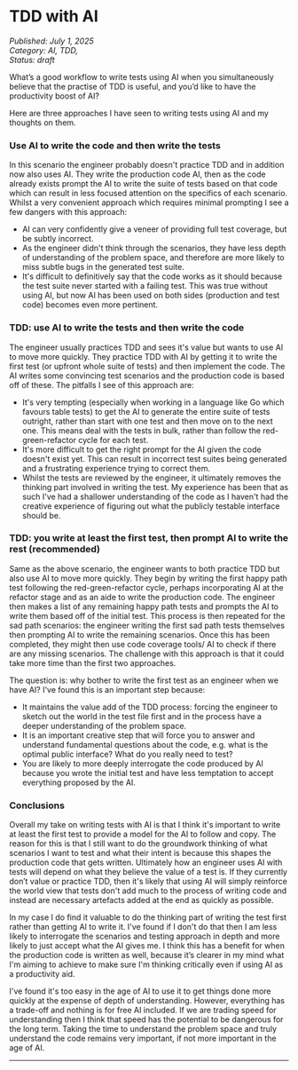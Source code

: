 # TDD with AI

*Published: July 1, 2025*  
*Category: AI, TDD,*  
*Status: draft*

What’s a good workflow to write tests using AI when you simultaneously believe that the practise of TDD is useful, and you’d like to have the productivity boost of AI?

Here are three approaches I have seen to writing tests using AI and my thoughts on them. 

### Use AI to write the code and then write the tests
In this scenario the engineer probably doesn't practice TDD and in addition now also uses AI. They write the production code AI, then as the code already exists prompt the AI to write the suite of tests based on that code which can result in less focused attention on the specifics of each scenario.
Whilst a very convenient approach which requires minimal prompting I see a few dangers with this approach:

- AI can very confidently give a veneer of providing full test coverage, but be subtly incorrect.
- As the engineer didn't think through the scenarios, they have less depth of understanding of the problem space, and therefore are more likely to miss subtle bugs in the generated test suite.
- It's difficult to definitively say that the code works as it should because the test suite never started with a failing test. This was true without using AI, but now AI has been used on both sides (production and test code) becomes even more pertinent.


### TDD: use AI to write the tests and then write the code
The engineer usually practices TDD and sees it's value but wants to use AI to move more quickly. They practice TDD with AI by getting it to write the first test (or upfront whole suite of tests) and then implement the code.
The AI writes some convincing test scenarios and the production code is based off of these. The pitfalls I see of this approach are:

- It's very tempting (especially when working in a language like Go which favours table tests) to get the AI to generate the entire suite of tests outright, rather than start with one test and then move on to the next one. This means deal with the tests in bulk, rather than follow the red-green-refactor cycle for each test.
- It's more difficult to get the right prompt for the AI given the code doesn't exist yet. This can result in incorrect test suites being generated and a frustrating experience trying to correct them.
- Whilst the tests are reviewed by the engineer, it ultimately removes the thinking part involved in writing the test. My experience has been that as such I've had a shallower understanding of the code as I haven't had the creative experience of figuring out what the publicly testable interface should be.

### TDD: you write at least the first test, then prompt AI to write the rest (recommended)
Same as the above scenario, the engineer wants to both practice TDD but also use AI to move more quickly. They begin by writing the first happy path test following the red-green-refactor cycle, perhaps incorporating AI at the refactor stage and as an aide to write the production code. The engineer then makes a list of any remaining happy path tests and prompts the AI to write them based off of the initial test.
This process is then repeated for the sad path scenarios: the engineer writing the first sad path tests themselves then prompting AI to write the remaining scenarios.
Once this has been completed, they might then use code coverage tools/ AI to check if there are any missing scenarios. The challenge with this approach is that it could take more time than the first two approaches. 

The question is: why bother to write the first test as an engineer when we have AI? I've found this is an important step because:

- It maintains the value add of the TDD process: forcing the engineer to sketch out the world in the test file first and in the process have a deeper understanding of the problem space.
- It is an important creative step that will force you to answer and understand fundamental questions about the code, e.g. what is the optimal public interface? What do you really need to test?
- You are likely to more deeply interrogate the code produced by AI because you wrote the initial test and have less temptation to accept everything proposed by the AI.

### Conclusions
Overall my take on writing tests with AI is that I think it's important to write at least the first test to provide a model for the AI to follow and copy.
The reason for this is that I still want to do the groundwork thinking of what scenarios I want to test and what their intent is because this shapes the production code that gets written. 
Ultimately how an engineer uses AI with tests will depend on what they believe the value of a test is. If they currently don’t value or practice TDD, then it's likely that using AI will simply reinforce the world view that tests don't add much to the process of writing code and instead are necessary artefacts added at the end as quickly as possible.

In my case I do find it valuable to do the thinking part of writing the test first rather than getting AI to write it. I've found if I don't do that then I am less likely to interrogate the scenarios and testing approach in depth and more likely to just accept what the AI gives me.
I think this has a benefit for when the production code is written as well, because it’s clearer in my mind what I'm aiming to achieve to make sure I'm thinking critically even if using AI as a productivity aid.

I've found it's too easy in the age of AI to use it to get things done more quickly at the expense of depth of understanding. However, everything has a trade-off and nothing is for free AI included. If we are trading speed for understanding then I think that speed has the potential to be dangerous for the long term.
Taking the time to understand the problem space and truly understand the code remains very important, if not more important in the age of AI.

---